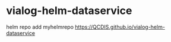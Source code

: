 # vialog-helm-dataservice

helm repo add myhelmrepo https://QCDIS.github.io/vialog-helm-dataservice
